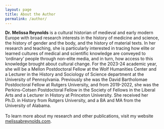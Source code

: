 ```yaml
---
layout: page
title: About the Author
permalink: /author/
---
```


**Dr. Melissa Reynolds** is a cultural historian of medieval and early modern Europe with broad 
research interests in the
history of medicine and science, the history of gender and the body, and the history of
material texts. In her research and teaching, she is particularly interested in
tracing how elite or learned cultures of medical and scientific knowledge are conveyed
to ‘ordinary’ people through non-elite media, and in turn, how access to this knowledge
brought about cultural change. For the 2023-24 academic year, she will be a Mellon Postdoctoral 
Fellow at the Wolf Humanities Center and a Lecturer in the History and Sociology of Science
department at the University of Pennsylvania. Previously she was
the David Bartholomae Postdoctoral Fellow at Rutgers University, and from 2019-2022, she was 
the Perkins-Cotsen Postdoctoral Fellow in the Society of Fellows in
the Liberal Arts and a Lecturer in History at Princeton University. She received her Ph.D.
in History from Rutgers University, and a BA and MA from the University of Alabama.
<br>
<br>
To learn more about my research and other publications, visit my website
[melissabreynolds.com](https://melissabreynolds.com).